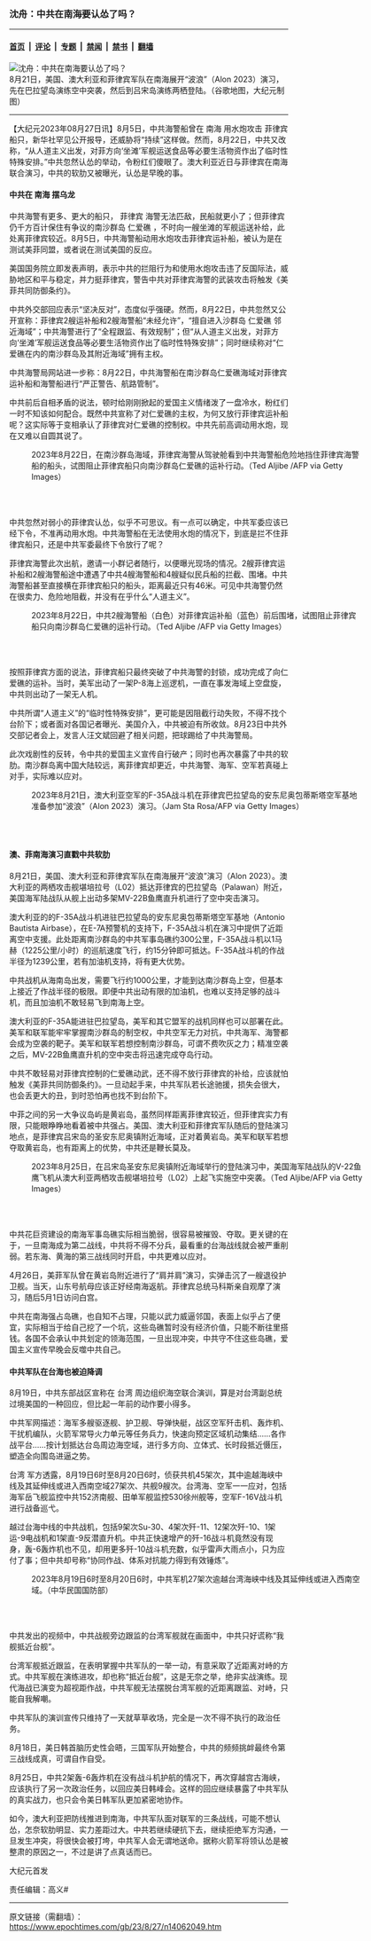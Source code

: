 ### 沈舟：中共在南海要认怂了吗？

---

#### [首页](../../../..?n14062049) &nbsp;|&nbsp; [评论](../../../../../epoch-comment?n14062049) &nbsp;|&nbsp; [专题](../../../../../epoch-special?n14062049) &nbsp;|&nbsp; [禁闻](../../../../../epoch-news?n14062049) &nbsp;|&nbsp; [禁书](../../../../../books?n14062049) &nbsp;|&nbsp; [翻墙](https://github.com/gfw-breaker/nogfw/blob/master/README.md?n14062049)


<div><img alt="沈舟：中共在南海要认怂了吗？" class="attachment-djy_600_400 size-djy_600_400 wp-post-image" src="https://i.epochtimes.com/assets/uploads/2023/08/id14062054-SouthChinaSea-map_20230826-600x400.jpg"/>
<div class="caption">
 8月21日，美国、澳大利亚和菲律宾军队在南海展开“波浪”（Alon 2023）演习，先在巴拉望岛演练空中突袭，然后到吕宋岛演练两栖登陆。（谷歌地图，大纪元制图）
</div></div><hr/><div class="post_content" id="artbody" itemprop="articleBody">
 <!-- article content begin -->
 <p>
  【大纪元2023年08月27日讯】8月5日，中共海警船曾在
  <ok href="https://www.epochtimes.com/gb/tag/%E5%8D%97%E6%B5%B7.html">
   南海
  </ok>
  用水炮攻击
  <ok href="https://www.epochtimes.com/gb/tag/%E8%8F%B2%E5%BE%8B%E5%AE%BE.html">
   菲律宾
  </ok>
  船只，新华社罕见公开报导，还威胁将“持续”这样做。然而，8月22日，中共又改称，“从人道主义出发，对菲方向‘坐滩’军舰运送食品等必要生活物资作出了临时性特殊安排。”中共忽然认怂的举动，令粉红们傻眼了。澳大利亚近日与菲律宾在南海联合演习，中共的软肋又被曝光，认怂是早晚的事。
 </p>
 <h4>
  中共在
  <ok href="https://www.epochtimes.com/gb/tag/%E5%8D%97%E6%B5%B7.html">
   南海
  </ok>
  摆乌龙
 </h4>
 <p>
  中共海警有更多、更大的船只，
  <ok href="https://www.epochtimes.com/gb/tag/%E8%8F%B2%E5%BE%8B%E5%AE%BE.html">
   菲律宾
  </ok>
  海警无法匹敌，民船就更小了；但菲律宾仍千方百计保住有争议的南沙群岛
  <ok href="https://www.epochtimes.com/gb/tag/%E4%BB%81%E7%88%B1%E7%A4%81.html">
   仁爱礁
  </ok>
  ，不时向一艘坐滩的军舰运送补给，此处离菲律宾较近。8月5日，中共海警船动用水炮攻击菲律宾运补船，被认为是在测试美菲同盟，或者说在测试美国的反应。
 </p>
 <p>
  美国国务院立即发表声明，表示中共的拦阻行为和使用水炮攻击违了反国际法，威胁地区和平与稳定，并力挺菲律宾，警告中共对菲律宾海警的武装攻击将触发《美菲共同防御条约》。
 </p>
 <p>
  中共外交部回应表示“坚决反对”，态度似乎强硬。然而，8月22日，中共忽然又公开宣称：菲律宾2艘运补船和2艘海警船“未经允许”，“擅自进入沙群岛
  <ok href="https://www.epochtimes.com/gb/tag/%E4%BB%81%E7%88%B1%E7%A4%81.html">
   仁爱礁
  </ok>
  邻近海域”；中共海警进行了“全程跟监、有效规制”；但“从人道主义出发，对菲方向‘坐滩’军舰运送食品等必要生活物资作出了临时性特殊安排”；同时继续称对“仁爱礁在内的南沙群岛及其附近海域”拥有主权。
 </p>
 <p>
  中共海警局网站进一步称：8月22日，中共海警船在南沙群岛仁爱礁海域对菲律宾运补船和海警船进行“严正警告、航路管制”。
 </p>
 <p>
  中共前后自相矛盾的说法，顿时给刚刚掀起的爱国主义情绪泼了一盘冷水，粉红们一时不知该如何配合。既然中共宣称了对仁爱礁的主权，为何又放行菲律宾运补船呢？这实际等于变相承认了菲律宾对仁爱礁的控制权。中共先前高调动用水炮，现在又难以自圆其说了。
 </p>
 <figure aria-describedby="caption-attachment-14062056" class="wp-caption aligncenter" id="attachment_14062056" style="width: 600px">
  <ok href="https://i.epochtimes.com/assets/uploads/2023/08/id14062056-GettyImages-1618145328.jpg" target="_blank">
   <img alt="" class="size-large wp-image-14062056" src="https://i.epochtimes.com/assets/uploads/2023/08/id14062056-GettyImages-1618145328-600x400.jpg"/>
  </ok>
  <br/><figcaption class="wp-caption-text" id="caption-attachment-14062056">
   2023年8月22日，在南沙群岛海域，菲律宾海警从驾驶舱看到中共海警船危险地挡住菲律宾海警船的船头，试图阻止菲律宾船只向南沙群岛仁爱礁的运补行动。（Ted Aljibe /AFP via Getty Images）
  </figcaption><br/>
 </figure><br/>
 <p>
  中共忽然对弱小的菲律宾认怂，似乎不可思议。有一点可以确定，中共军委应该已经下令，不准再动用水炮。中共海警船在无法使用水炮的情况下，到底是拦不住菲律宾船只，还是中共军委最终下令放行了呢？
 </p>
 <p>
  菲律宾海警此次出航，邀请一小群记者随行，以便曝光现场的情况。2艘菲律宾运补船和2艘海警船途中遭遇了中共4艘海警船和4艘疑似民兵船的拦截、围堵。中共海警船甚至直接横在菲律宾船只的船头，距离最近只有46米。可见中共海警仍然在很卖力、危险地阻截，并没有在乎什么“人道主义”。
 </p>
 <figure aria-describedby="caption-attachment-14062058" class="wp-caption aligncenter" id="attachment_14062058" style="width: 600px">
  <ok href="https://i.epochtimes.com/assets/uploads/2023/08/id14062058-GettyImages-1617935666.jpg" target="_blank">
   <img alt="" class="size-large wp-image-14062058" src="https://i.epochtimes.com/assets/uploads/2023/08/id14062058-GettyImages-1617935666-600x400.jpg"/>
  </ok>
  <br/><figcaption class="wp-caption-text" id="caption-attachment-14062058">
   2023年8月22日，中共2艘海警船（白色）对菲律宾运补船（蓝色）前后围堵，试图阻止菲律宾船只向南沙群岛仁爱礁的运补行动。（Ted Aljibe /AFP via Getty Images）
  </figcaption><br/>
 </figure><br/>
 <p>
  按照菲律宾方面的说法，菲律宾船只最终突破了中共海警的封锁，成功完成了向仁爱礁的运补。当时，美军出动了一架P-8海上巡逻机，一直在事发海域上空盘旋，中共则出动了一架无人机。
 </p>
 <p>
  中共所谓“人道主义”的“临时性特殊安排”，更可能是因阻截行动失败，不得不找个台阶下；或者面对各国记者曝光、美国介入，中共被迫有所收敛。8月23日中共外交部记者会上，发言人汪文斌回避了相关问题，把球踢给了中共海警局。
 </p>
 <p>
  此次戏剧性的反转，令中共的爱国主义宣传自行破产；同时也再次暴露了中共的软肋。南沙群岛离中国大陆较远，离菲律宾却更近，中共海警、海军、空军若真碰上对手，实际难以应对。
 </p>
 <figure aria-describedby="caption-attachment-14062060" class="wp-caption aligncenter" id="attachment_14062060" style="width: 600px">
  <ok href="https://i.epochtimes.com/assets/uploads/2023/08/id14062060-GettyImages-1613301376.jpg" target="_blank">
   <img alt="" class="size-large wp-image-14062060" src="https://i.epochtimes.com/assets/uploads/2023/08/id14062060-GettyImages-1613301376-600x399.jpg"/>
  </ok>
  <br/><figcaption class="wp-caption-text" id="caption-attachment-14062060">
   2023年8月21日，澳大利亚空军的F-35A战斗机在菲律宾巴拉望岛的安东尼奥包蒂斯塔空军基地准备参加“波浪”（Alon 2023）演习。（Jam Sta Rosa/AFP via Getty Images）
  </figcaption><br/>
 </figure><br/>
 <h4>
  澳、菲南海演习直戳中共软肋
 </h4>
 <p>
  8月21日，美国、澳大利亚和菲律宾军队在南海展开“波浪”演习（Alon 2023）。澳大利亚的两栖攻击舰堪培拉号（L02）抵达菲律宾的巴拉望岛（Palawan）附近，美国海军陆战队从舰上出动多架MV-22B鱼鹰直升机进行了空中突击演习。
 </p>
 <p>
  澳大利亚的的F-35A战斗机进驻巴拉望岛的安东尼奥包蒂斯塔空军基地（Antonio Bautista Airbase），在E-7A预警机的支持下，F-35A战斗机在演习中提供了近距离空中支援。此处距离南沙群岛的中共军事岛礁约300公里，F-35A战斗机以1马赫（1225公里/小时）的巡航速度飞行，约15分钟即可抵达。F-35A战斗机的作战半径为1239公里，若有加油机支持，将有更大优势。
 </p>
 <p>
  中共战机从海南岛出发，需要飞行约1000公里，才能到达南沙群岛上空，但基本上接近了作战半径的极限。即便中共出动有限的加油机，也难以支持足够的战斗机，而且加油机不敢轻易飞到南海上空。
 </p>
 <p>
  澳大利亚的F-35A能进驻巴拉望岛，美军和其它盟军的战机同样也可以部署在此。美军和联军能牢牢掌握南沙群岛的制空权，中共空军无力对抗，中共海军、海警都会成为空袭的靶子。美军和联军若想控制南沙群岛，可谓不费吹灰之力；精准空袭之后，MV-22B鱼鹰直升机的空中突击将迅速完成夺岛行动。
 </p>
 <p>
  中共不敢轻易对菲律宾控制的仁爱礁动武，还不得不放行菲律宾的补给，应该就怕触发《美菲共同防御条约》。一旦动起手来，中共军队若长途驰援，损失会很大，也会丢更大的丑，到时恐怕再也找不到台阶下。
 </p>
 <p>
  中菲之间的另一大争议岛屿是黄岩岛，虽然同样距离菲律宾较近，但菲律宾实力有限，只能眼睁睁地看着被中共强占。美国、澳大利亚和菲律宾军队随后的登陆演习地点，是菲律宾吕宋岛的圣安东尼奥镇附近海域，正对着黄岩岛。美军和联军若想夺取黄岩岛，也有距离上的优势，中共还是鞭长莫及。
 </p>
 <figure aria-describedby="caption-attachment-14062064" class="wp-caption aligncenter" id="attachment_14062064" style="width: 600px">
  <ok href="https://i.epochtimes.com/assets/uploads/2023/08/id14062064-GettyImages-1622115344.jpg" target="_blank">
   <img alt="" class="size-large wp-image-14062064" src="https://i.epochtimes.com/assets/uploads/2023/08/id14062064-GettyImages-1622115344-600x400.jpg"/>
  </ok>
  <br/><figcaption class="wp-caption-text" id="caption-attachment-14062064">
   2023年8月25日，在吕宋岛圣安东尼奥镇附近海域举行的登陆演习中，美国海军陆战队的V-22鱼鹰飞机从澳大利亚两栖攻击舰堪培拉号（L02）上起飞实施空中突袭。（Ted Aljibe/AFP via Getty Images）
  </figcaption><br/>
 </figure><br/>
 <p>
  中共花巨资建设的南海军事岛礁实际相当脆弱，很容易被摧毁、夺取。更关键的在于，一旦南海成为第二战线，中共将不得不分兵，最看重的台海战线就会被严重削弱。若东海、黄海的第三战线同时开启，中共更难以应对。
 </p>
 <p>
  4月26日，美菲军队曾在黄岩岛附近进行了“肩并肩”演习，实弹击沉了一艘退役护卫舰。当天，山东号航母应该正好经南海返航。菲律宾总统马科斯亲自观摩了演习，随后5月1日访问白宫。
 </p>
 <p>
  中共在南海强占岛礁，也自知不占理，只能以武力威逼邻国，表面上似乎占了便宜，实际相当于给自己挖了一个坑，这些岛礁暂时没有经济价值，只能不断往里搭钱。各国不会承认中共划定的领海范围，一旦出现冲突，中共守不住这些岛礁，爱国主义宣传早晚会反噬中共自己。
 </p>
 <h4>
  中共军队在台海也被迫降调
 </h4>
 <p>
  8月19日，中共东部战区宣称在
  <ok href="https://www.epochtimes.com/gb/tag/%E5%8F%B0%E6%B9%BE.html">
   台湾
  </ok>
  周边组织海空联合演训，算是对台湾副总统过境美国的一种回应，但比起一年前的动作要小得多。
 </p>
 <p>
  中共军网描述：海军多艘驱逐舰、护卫舰、导弹快艇，战区空军歼击机、轰炸机、干扰机编队，火箭军常导火力单元等任务兵力，快速向预定区域机动集结……各作战平台……按计划抵达台岛周边海空域，进行多方向、立体式、长时段抵近慑压，塑造全向围岛进逼之势。
 </p>
 <p>
  <ok href="https://www.epochtimes.com/gb/tag/%E5%8F%B0%E6%B9%BE.html">
   台湾
  </ok>
  军方透露，8月19日6时至8月20日6时，侦获共机45架次，其中逾越海峡中线及其延伸线或进入西南空域27架次、共舰9艘次。台湾海、空军一一应对，包括海军岳飞舰监控中共152济南舰、田单军舰监控530徐州舰等，空军F-16V战斗机进行战备巡弋。
 </p>
 <p>
  越过台海中线的中共战机，包括9架次Su-30、4架次歼-11、12架次歼-10、1架运-9电战机和1架直-9反潜直升机。中共正快速增产的歼-16战斗机竟然没有现身，轰-6轰炸机也不见，却用更多歼-10战斗机充数，似乎雷声大雨点小，只为应付了事；但中共却号称“协同作战、体系对抗能力得到有效锤炼”。
 </p>
 <figure aria-describedby="caption-attachment-14062066" class="wp-caption aligncenter" id="attachment_14062066" style="width: 600px">
  <ok href="https://i.epochtimes.com/assets/uploads/2023/08/id14062066-51ebc56a-ebf2-429d-b8eb-789ae4c80700.jpg" target="_blank">
   <img alt="" class="size-large wp-image-14062066" src="https://i.epochtimes.com/assets/uploads/2023/08/id14062066-51ebc56a-ebf2-429d-b8eb-789ae4c80700-600x446.jpg"/>
  </ok>
  <br/><figcaption class="wp-caption-text" id="caption-attachment-14062066">
   2023年8月19日6时至8月20日6时，中共军机27架次逾越台湾海峡中线及其延伸线或进入西南空域。（中华民国国防部）
  </figcaption><br/>
 </figure><br/>
 <p>
  中共发出的视频中，中共战舰旁边跟监的台湾军舰就在画面中，中共只好谎称“我舰抵近台舰”。
 </p>
 <p>
  台湾军舰抵近跟监，在表明掌握中共军队的一举一动，有意采取了近距离对峙的方式。中共军舰在演练进攻，却也称“抵近台舰”，这是无奈之举，绝非实战演练。现代海战已演变为超视距作战，中共军舰无法摆脱台湾军舰的近距离跟监、对峙，只能自我解嘲。
 </p>
 <p>
  中共军队的演训宣传只维持了一天就草草收场，完全是一次不得不执行的政治任务。
 </p>
 <p>
  8月18日，美日韩首脑历史性会晤，三国军队开始整合，中共的频频挑衅最终令第三战线成真，可谓自作自受。
 </p>
 <p>
  8月25日，中共2架轰-6轰炸机在没有战斗机护航的情况下，再次穿越宫古海峡，应该执行了另一次政治任务，以回应美日韩峰会。这样的回应继续暴露了中共军队的真实战力，也只会令美日韩军队更加紧密地协作。
 </p>
 <p>
  如今，澳大利亚把防线推进到南海，中共军队面对联军的三条战线，可能不想认怂，怎奈软肋明显、实力差距过大。中共若继续硬抗下去，继续拒绝军方沟通，一旦发生冲突，将很快会被打垮，中共军人会无谓地送命。据称火箭军将领认怂是被整肃的原因之一，不过是讲了点真话而已。
 </p>
 <p>
  大纪元首发
 </p>
 <p>
  责任编辑：高义#
 </p>
 <!-- article content end -->
 <div id="below_article_ad">
 </div>
</div>


---

原文链接（需翻墙）：https://www.epochtimes.com/gb/23/8/27/n14062049.htm